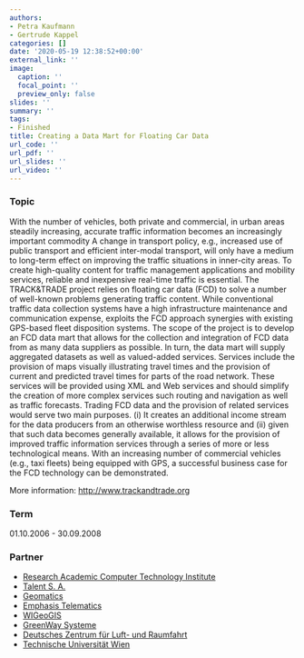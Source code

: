 ```yaml
---
authors:
- Petra Kaufmann
- Gertrude Kappel
categories: []
date: '2020-05-19 12:38:52+00:00'
external_link: ''
image:
  caption: ''
  focal_point: ''
  preview_only: false
slides: ''
summary: ''
tags:
- Finished
title: Creating a Data Mart for Floating Car Data
url_code: ''
url_pdf: ''
url_slides: ''
url_video: ''
---
```


### Topic

With the number of vehicles, both private and commercial, in urban areas steadily increasing, accurate traffic information becomes an increasingly important commodity A change in transport policy, e.g., increased use of public transport and efficient inter-modal transport, will only have a medium to long-term effect on improving the traffic situations in inner-city areas. To create high-quality content for traffic management applications and mobility services, reliable and inexpensive real-time traffic is essential. The TRACK&amp;TRADE project relies on floating car data (FCD) to solve a number of well-known problems generating traffic content. While conventional traffic data collection systems have a high infrastructure maintenance and communication expense, exploits the FCD approach synergies with existing GPS-based fleet disposition systems. The scope of the project is to develop an FCD data mart that allows for the collection and integration of FCD data from as many data suppliers as possible. In turn, the data mart will supply aggregated datasets as well as valued-added services. Services include the provision of maps visually illustrating travel times and the provision of current and predicted travel times for parts of the road network. These services will be provided using XML and Web services and should simplify the creation of more complex services such routing and navigation as well as traffic forecasts. Trading FCD data and the provision of related services would serve two main purposes. (i) It creates an additional income stream for the data producers from an otherwise worthless resource and (ii) given that such data becomes generally available, it allows for the provision of improved traffic information services through a series of more or less technological means. With an increasing number of commercial vehicles (e.g., taxi fleets) being equipped with GPS, a successful business case for the FCD technology can be demonstrated.

More information: <http://www.trackandtrade.org>

### Term

01.10.2006 - 30.09.2008

### Partner

<ul class="partnerList"><li><a href="http://www.cti.gr/">Research Academic Computer Technology Institute</a></li><li><a href="http://www.talent.gr/">Talent S. A.</a></li><li><a href="http://www.geomatics.gr/">Geomatics</a></li><li><a href="http://emphasisnet.gr/">Emphasis Telematics</a></li><li><a href="http://wigeogis.at/">WIGeoGIS</a></li><li><a href="http://www.greenway-systeme.com/">GreenWay Systeme</a></li><li><a href="http://www.dlr.de/">Deutsches Zentrum für Luft- und Raumfahrt</a></li><li><a href="http://www.tuwien.ac.at">Technische Universität Wien</a></li></ul>